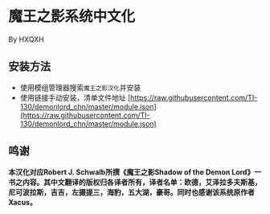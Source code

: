 # 魔王之影系统中文化
By HXQXH

## 安装方法
- 使用模组管理器搜索`魔王之影汉化`并安装
- 使用链接手动安装，清单文件地址 [https://raw.githubusercontent.com/TI-130/demonlord_chn/master/module.json](https://raw.githubusercontent.com/TI-130/demonlord_chn/master/module.json)

## 鸣谢
**本汉化对应Robert J. Schwalb所撰《魔王之影Shadow of the Demon Lord》一书之内容。其中文翻译的版权归各译者所有，译者名单：欧德，艾泽拉多夫斯基，尼可波拉斯，吉吉，左摄提三，海豹，五大湖，豪哥。同时也感谢该系统原作者Xacus。**
